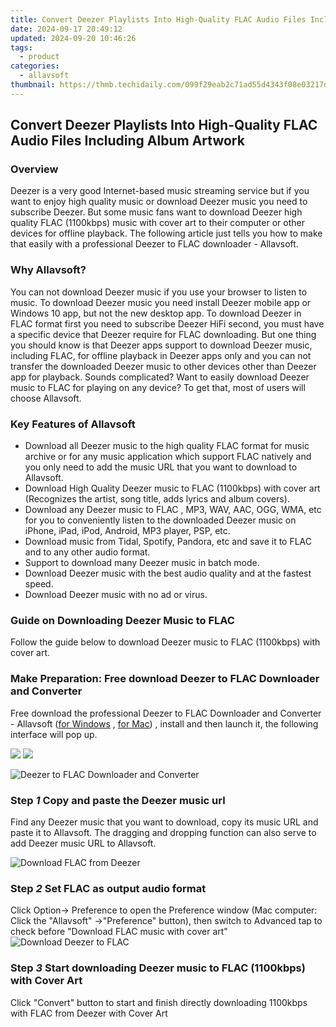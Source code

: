 ```yaml
---
title: Convert Deezer Playlists Into High-Quality FLAC Audio Files Including Album Artwork
date: 2024-09-17 20:49:12
updated: 2024-09-20 10:46:26
tags:
  - product
categories:
  - allavsoft
thumbnail: https://thmb.techidaily.com/099f29eab2c71ad55d4343f08e03217de8a45609b98e37e8d331924ca8f4791a.jpg
---
```


## Convert Deezer Playlists Into High-Quality FLAC Audio Files Including Album Artwork

### Overview

Deezer is a very good Internet-based music streaming service but if you want to enjoy high quality music or download Deezer music you need to subscribe Deezer. But some music fans want to download Deezer high quality FLAC (1100kbps) music with cover art to their computer or other devices for offline playback. The following article just tells you how to make that easily with a professional Deezer to FLAC downloader - Allavsoft.

### Why Allavsoft?

You can not download Deezer music if you use your browser to listen to music. To download Deezer music you need install Deezer mobile app or Windows 10 app, but not the new desktop app. To download Deezer in FLAC format first you need to subscribe Deezer HiFi second, you must have a specific device that Deezer require for FLAC downloading. But one thing you should know is that Deezer apps support to download Deezer music, including FLAC, for offline playback in Deezer apps only and you can not transfer the downloaded Deezer music to other devices other than Deezer app for playback. Sounds complicated? Want to easily download Deezer music to FLAC for playing on any device? To get that, most of users will choose Allavsoft.

### Key Features of Allavsoft

* Download all Deezer music to the high quality FLAC format for music archive or for any music application which support FLAC natively and you only need to add the music URL that you want to download to Allavsoft.
* Download High Quality Deezer music to FLAC (1100kbps) with cover art (Recognizes the artist, song title, adds lyrics and album covers).
* Download any Deezer music to FLAC , MP3, WAV, AAC, OGG, WMA, etc for you to conveniently listen to the downloaded Deezer music on iPhone, iPad, iPod, Android, MP3 player, PSP, etc.
* Download music from Tidal, Spotify, Pandora, etc and save it to FLAC and to any other audio format.
* Support to download many Deezer music in batch mode.
* Download Deezer music with the best audio quality and at the fastest speed.
* Download Deezer music with no ad or virus.

### Guide on Downloading Deezer Music to FLAC

Follow the guide below to download Deezer music to FLAC (1100kbps) with cover art.

### Make Preparation: Free download Deezer to FLAC Downloader and Converter

Free download the professional Deezer to FLAC Downloader and Converter - Allavsoft ([for Windows](https://tools.techidaily.com/allavsoft/products/) , [for Mac](https://tools.techidaily.com/allavsoft/products/)) , install and then launch it, the following interface will pop up.

[![](https://www.allavsoft.com/how-to/../images/how-to/free-download-win.jpg)](https://tools.techidaily.com/allavsoft/products/) [![](https://www.allavsoft.com/how-to/../images/how-to/free-download-mac.jpg)](https://tools.techidaily.com/allavsoft/products/)

![Deezer to FLAC Downloader and Converter](https://www.allavsoft.com/how-to/../images/allavsoft/screen-shot-600.jpg)

### Step _1_ Copy and paste the Deezer music url

Find any Deezer music that you want to download, copy its music URL and paste it to Allavsoft. The dragging and dropping function can also serve to add Deezer music URL to Allavsoft.

![Download FLAC from Deezer](https://www.allavsoft.com/how-to/../images/how-to/spotify-to-mp3/download-music-from-deezer.jpg)

### Step _2_ Set FLAC as output audio format

Click Option-> Preference to open the Preference window (Mac computer: Click the "Allavsoft" ->"Preference" button), then switch to Advanced tap to check before "Download FLAC music with cover art" ![Download Deezer to FLAC](https://www.allavsoft.com/how-to/../images/how-to/spotify-to-mp3/spotify-to-flac.jpg)

### Step _3_ Start downloading Deezer music to FLAC (1100kbps) with Cover Art

Click "Convert" button to start and finish directly downloading 1100kbps with FLAC from Deezer with Cover Art

<ins class="adsbygoogle"
     style="display:block"
     data-ad-format="autorelaxed"
     data-ad-client="ca-pub-7571918770474297"
     data-ad-slot="1223367746"></ins>



<ins class="adsbygoogle"
     style="display:block"
     data-ad-client="ca-pub-7571918770474297"
     data-ad-slot="8358498916"
     data-ad-format="auto"
     data-full-width-responsive="true"></ins>
